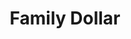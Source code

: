 ---
title: "Family Dollar"
url: /spartanburg/family-dollar-asheville-highway/
shop: variety store
---